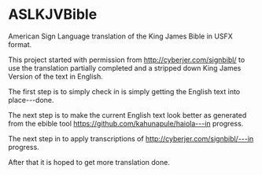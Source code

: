 # ASLKJVBible
American Sign Language translation of the King James Bible in USFX format.

This project started with permission from http://cyberjer.com/signbibl/ to use the translation partially completed and a stripped down King James Version of the text in English.

The first step is to simply check in is simply getting the English text into place---done.

The next step is to make the current English text look better as generated from the ebible tool https://github.com/kahunapule/haiola---in progress.

The next step in to apply transcriptions of http://cyberjer.com/signbibl/---in progress.

After that it is hoped to get more translation done.

